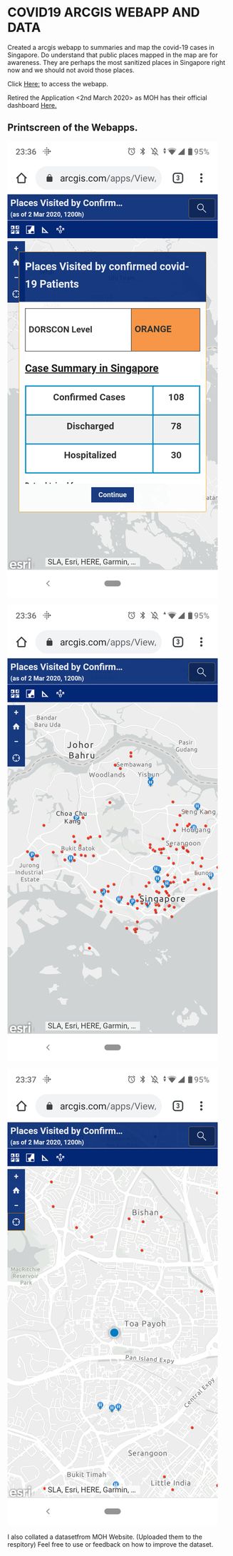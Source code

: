 # COVID19 ARCGIS WEBAPP AND DATA #

Created a arcgis webapp to summaries and map the covid-19 cases in Singapore. Do understand that public places mapped in the map are for awareness. They are perhaps the most sanitized places in Singapore right now and we should not avoid those places.

Click [Here:](https://lnkd.in/fydRuCA) to access the webapp. 

Retired the Application <2nd March 2020> as MOH has their official dashboard [Here.](https://experience.arcgis.com/experience/7e30edc490a5441a874f9efe67bd8b89)

## Printscreen of the Webapps. ## 

![Image of Yaktocat](https://github.com/YUSANITY/COVID19_ARCGIS_WEBAPP_AND_DATA/blob/master/webapp3.png)

![Image of Yaktocat](https://github.com/YUSANITY/COVID19_ARCGIS_WEBAPP_AND_DATA/blob/master/webapp2.png)

![Image of Yaktocat](https://github.com/YUSANITY/COVID19_ARCGIS_WEBAPP_AND_DATA/blob/master/webapp1.png)

I also collated a datasetfrom MOH Website. (Uploaded them to the respitory)  Feel free to use or feedback on how to improve the dataset.


